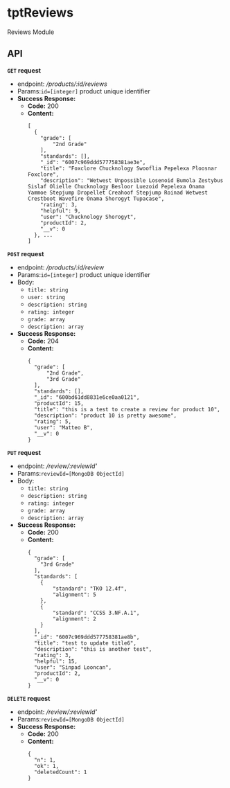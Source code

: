 # tptReviews
Reviews Module

## API

**`GET` request**
*  endpoint: _/products/:id/reviews_
*  Params:`id=[integer]` product unique identifier
* **Success Response:**
  * **Code:** 200
  * **Content:**
    ```
    [
      {
        "grade": [
            "2nd Grade"
        ],
        "standards": [],
        "_id": "6007c969ddd577758381ae3e",
        "title": "Foxclore Chucknology Swooflia Pepelexa Ploosnar Foxclore",
        "description": "Wetwest Unpossible Losenoid Bumola Zestybus Sislaf Olielle Chucknology Besloor Luezoid Pepelexa Onama Yammoe Stepjump Dropellet Creahoof Stepjump Roinad Wetwest Crestboot Wavefire Onama Shorogyt Tupacase",
        "rating": 3,
        "helpful": 9,
        "user": "Chucknology Shorogyt",
        "productId": 2,
        "__v": 0
      }, ...
    ]
    ```

**`POST` request**
*  endpoint: _/products/:id/review_
*  Params:`id=[integer]` product unique identifier
*  Body:
   * `title: string`
   * `user: string`
   * `description: string`
   * `rating: integer`
   * `grade: array`
   * `description: array`
* **Success Response:**
  * **Code:** 204
  * **Content:**
    ```
    {
      "grade": [
          "2nd Grade",
          "3rd Grade"
      ],
      "standards": [],
      "_id": "600bd61dd8831e6ce0aa0121",
      "productId": 15,
      "title": "this is a test to create a review for product 10",
      "description": "product 10 is pretty awesome",
      "rating": 5,
      "user": "Matteo B",
      "__v": 0
    }
    ```


**`PUT` request**
*  endpoint: _/review/:reviewId'_
*  Params:`reviewId=[MongoDB ObjectId]`
*  Body:
   * `title: string`
   * `description: string`
   * `rating: integer`
   * `grade: array`
   * `description: array`
* **Success Response:**
  * **Code:** 200
  * **Content:**
    ```
    {
      "grade": [
        "3rd Grade"
      ],
      "standards": [
        {
            "standard": "TKO 12.4f",
            "alignment": 5
        },
        {
            "standard": "CCSS 3.NF.A.1",
            "alignment": 2
        }
      ],
      "_id": "6007c969ddd577758381ae8b",
      "title": "test to update title6",
      "description": "this is another test",
      "rating": 3,
      "helpful": 15,
      "user": "Sinpad Looncan",
      "productId": 2,
      "__v": 0
    }
    ```

**`DELETE` request**
*  endpoint: _/review/:reviewId'_
*  Params:`reviewId=[MongoDB ObjectId]`
* **Success Response:**
  * **Code:** 200
  * **Content:**
    ```
    {
      "n": 1,
      "ok": 1,
      "deletedCount": 1
    }
    ```